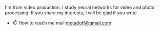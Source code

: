 
I'm from video production. I study neural networks for video and photo processing. If you share my interests, I will be glad if you write
- 📫 How to reach me mail metadoff@gmail.com

<!---
Neuraletor/Neuraletor is a ✨ special ✨ repository because its `README.md` (this file) appears on your GitHub profile.
You can click the Preview link to take a look at your changes.
--->
